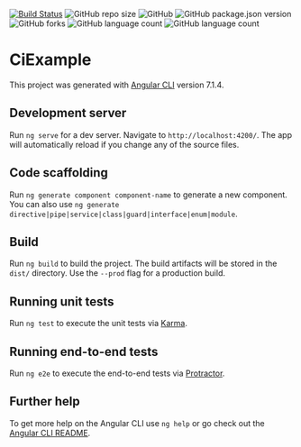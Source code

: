 [![Build Status](https://travis-ci.org/GohelGaurav/ci-example.svg?branch=master)](https://travis-ci.org/GohelGaurav/ci-example)
![GitHub repo size](https://img.shields.io/github/repo-size/gohelgaurav/ci-example.svg)
![GitHub](https://img.shields.io/github/license/gohelgaurav/ci-example.svg)
![GitHub package.json version](https://img.shields.io/github/package-json/v/gohelgaurav/ci-example.svg)
![GitHub forks](https://img.shields.io/github/forks/GohelGaurav/ci-example.svg?label=Forks&style=social)
![GitHub language count](https://img.shields.io/github/languages/count/gohelgaurav/ci-example.svg)
![GitHub language count](https://img.shields.io/github/languages/top/gohelgaurav/ci-example.svg)
# CiExample

This project was generated with [Angular CLI](https://github.com/angular/angular-cli) version 7.1.4.

## Development server

Run `ng serve` for a dev server. Navigate to `http://localhost:4200/`. The app will automatically reload if you change any of the source files.

## Code scaffolding

Run `ng generate component component-name` to generate a new component. You can also use `ng generate directive|pipe|service|class|guard|interface|enum|module`.

## Build

Run `ng build` to build the project. The build artifacts will be stored in the `dist/` directory. Use the `--prod` flag for a production build.

## Running unit tests

Run `ng test` to execute the unit tests via [Karma](https://karma-runner.github.io).

## Running end-to-end tests

Run `ng e2e` to execute the end-to-end tests via [Protractor](http://www.protractortest.org/).

## Further help

To get more help on the Angular CLI use `ng help` or go check out the [Angular CLI README](https://github.com/angular/angular-cli/blob/master/README.md).
